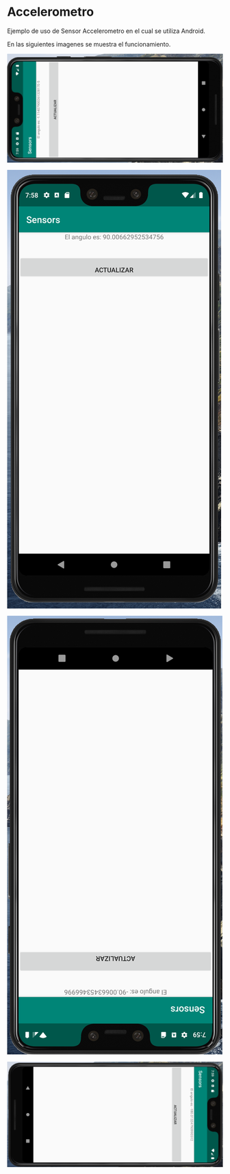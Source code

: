 # Accelerometro


Ejemplo de uso de Sensor Accelerometro en el cual se utiliza Android.

En las siguientes imagenes se muestra el funcionamiento.


![](app/src/main/assets/0.png)



![](app/src/main/assets/90.png)



![](app/src/main/assets/-90.png)



![](app/src/main/assets/-180.png)
